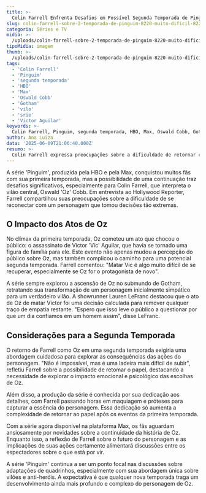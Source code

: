 ```yaml
---
title: >-
  Colin Farrell Enfrenta Desafios em Possível Segunda Temporada de Pinguim
slug: colin-farrell-sobre-2-temporada-de-pinguim-8220-muito-dificil-8221
categoria: Séries e TV
midia: >-
  /uploads/colin-farrell-sobre-2-temporada-de-pinguim-8220-muito-dificil-8221-thumb.webp
tipoMidia: imagem
thumb: >-
  /uploads/colin-farrell-sobre-2-temporada-de-pinguim-8220-muito-dificil-8221-thumb.webp
tags:
  - 'Colin Farrell'
  - 'Pinguim'
  - 'segunda temporada'
  - 'HBO'
  - 'Max'
  - 'Oswald Cobb'
  - 'Gotham'
  - 'vilo'
  - 'srie'
  - 'Victor Aguilar'
keywords: >-
  Colin Farrell, Pinguim, segunda temporada, HBO, Max, Oswald Cobb, Gotham, vilão, série, Victor Aguilar
author: Ana Luiza
data: '2025-06-09T21:06:40.000Z'
resumo: >-
  Colin Farrell expressa preocupações sobre a dificuldade de retornar como protagonista na segunda temporada de 'Pinguim', após eventos chocantes no final da primeira temporada. O ator destaca o peso moral das ações de seu personagem, Oswald 'Oz' Cobb.
---
```


A série 'Pinguim', produzida pela HBO e pela Max, conquistou muitos fãs com sua primeira temporada, mas a possibilidade de uma continuação traz desafios significativos, especialmente para Colin Farrell, que interpreta o vilão central, Oswald 'Oz' Cobb. Em entrevista ao Hollywood Reporter, Farrell compartilhou suas preocupações sobre a dificuldade de se reconectar com um personagem que tomou decisões tão extremas. 

## O Impacto dos Atos de Oz 

No clímax da primeira temporada, Oz cometeu um ato que chocou o público: o assassinato de Victor 'Vic' Aguilar, que havia se tornado uma figura de família para ele. Este evento não apenas mudou a percepção do público sobre Oz, mas também complicou o caminho para uma potencial segunda temporada. Farrell comentou: "Matar Vic é algo muito difícil de se recuperar, especialmente se Oz for o protagonista de novo". 

A série sempre explorou a ascensão de Oz no submundo de Gotham, retratando sua transformação de um personagem inicialmente simpático para um verdadeiro vilão. A showrunner Lauren LeFranc destacou que o ato de Oz de matar Victor foi uma decisão calculada para remover qualquer traço de empatia restante. "Espero que isso leve o público a questionar por que um dia confiamos em um homem assim", disse LeFranc. 

## Considerações para a Segunda Temporada 

O retorno de Farrell como Oz em uma segunda temporada exigiria uma abordagem cuidadosa para explorar as consequências das ações do personagem. "Não é impossível, mas é uma ladeira mais difícil de subir", refletiu Farrell sobre a possibilidade de retomar o papel, destacando a necessidade de explorar o impacto emocional e psicológico das escolhas de Oz. 

Além disso, a produção da série é conhecida por sua dedicação aos detalhes, com Farrell passando horas em maquiagem e próteses para capturar a essência do personagem. Essa dedicação só aumenta a complexidade de retornar ao papel após os eventos da primeira temporada. 

Com a série agora disponível na plataforma Max, os fãs aguardam ansiosamente por novidades sobre a continuidade da história de Oz. Enquanto isso, a reflexão de Farrell sobre o futuro do personagem e as implicações de suas ações certamente alimentará discussões entre os espectadores sobre o que está por vir. 

A série 'Pinguim' continua a ser um ponto focal nas discussões sobre adaptações de quadrinhos, especialmente com sua abordagem única sobre vilões e anti-heróis. A expectativa é que qualquer nova temporada traga um desenvolvimento ainda mais profundo e complexo do personagem de Oz.